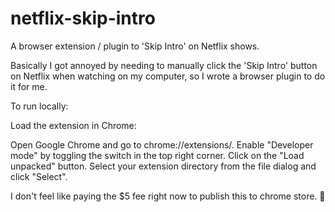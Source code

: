 # netflix-skip-intro

A browser extension / plugin to 'Skip Intro' on Netflix shows.

Basically I got annoyed by needing to manually click the 'Skip Intro' button on Netflix when watching on my computer, so I wrote a browser plugin to do it for me.

To run locally:

Load the extension in Chrome:

Open Google Chrome and go to chrome://extensions/.
Enable "Developer mode" by toggling the switch in the top right corner.
Click on the "Load unpacked" button.
Select your extension directory from the file dialog and click "Select".

I don't feel like paying the $5 fee right now to publish this to chrome store. 🤷
